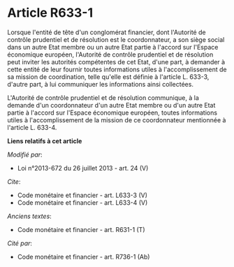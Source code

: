 # Article R633-1

Lorsque l'entité de tête d'un conglomérat financier, dont l'Autorité de contrôle prudentiel et de résolution est le
coordonnateur, a son siège social dans un autre Etat membre ou un autre Etat partie à l'accord sur l'Espace économique
européen, l'Autorité de contrôle prudentiel et de résolution peut inviter les autorités compétentes de cet Etat, d'une part,
à demander à cette entité de leur fournir toutes informations utiles à l'accomplissement de sa mission de coordination, telle
qu'elle est définie à l'article L. 633-3, d'autre part, à lui communiquer les informations ainsi collectées. 

L'Autorité de contrôle prudentiel et de résolution communique, à la demande d'un coordonnateur d'un autre Etat membre ou d'un
autre Etat partie à l'accord sur l'Espace économique européen, toutes informations utiles à l'accomplissement de la mission
de ce coordonnateur mentionnée à l'article L. 633-4.

**Liens relatifs à cet article**

_Modifié par_:

  - Loi n°2013-672 du 26 juillet 2013 - art. 24 (V)

_Cite_:

  - Code monétaire et financier - art. L633-3 (V)
  - Code monétaire et financier - art. L633-4 (V)

_Anciens textes_:

  - Code monétaire et financier - art. R631-1 (T)

_Cité par_:

  - Code monétaire et financier - art. R736-1 (Ab)
